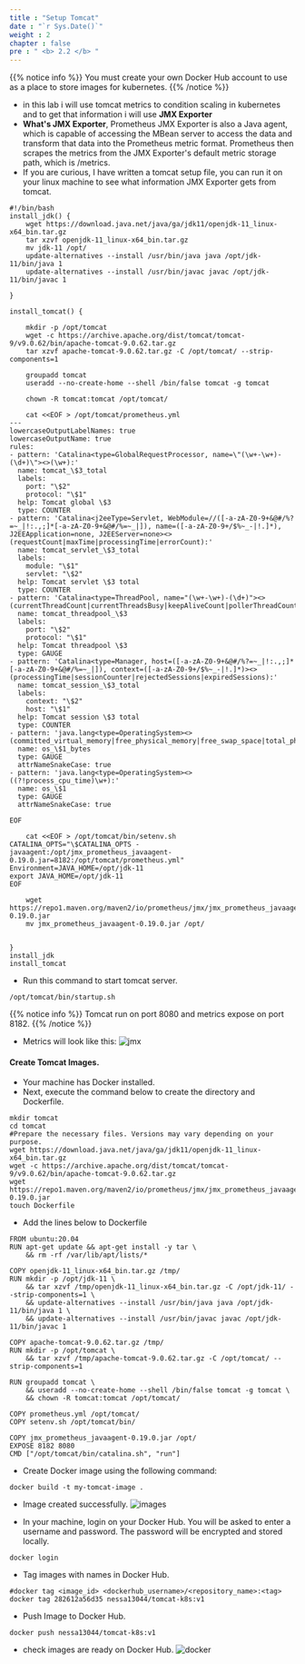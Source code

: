```yaml
---
title : "Setup Tomcat"
date : "`r Sys.Date()`"
weight : 2
chapter : false
pre : " <b> 2.2 </b> "
---
```


{{% notice info %}}
You must create your own Docker Hub account to use as a place to store images for kubernetes. 
{{% /notice %}}

- in this lab i will use tomcat metrics to condition scaling in kubernetes and to get that information i will use **JMX Exporter**
- **What's JMX Exporter**, Prometheus JMX Exporter is also a Java agent, which is capable of accessing the MBean server to access the data and transform that data into the Prometheus metric format. Prometheus then scrapes the metrics from the JMX Exporter's default metric storage path, which is /metrics.
- If you are curious, I have written a tomcat setup file, you can run it on your linux machine to see what information JMX Exporter gets from tomcat.
```
#!/bin/bash
install_jdk() {
    wget https://download.java.net/java/ga/jdk11/openjdk-11_linux-x64_bin.tar.gz
    tar xzvf openjdk-11_linux-x64_bin.tar.gz
    mv jdk-11 /opt/
    update-alternatives --install /usr/bin/java java /opt/jdk-11/bin/java 1
    update-alternatives --install /usr/bin/javac javac /opt/jdk-11/bin/javac 1
    
}

install_tomcat() {

    mkdir -p /opt/tomcat     
    wget -c https://archive.apache.org/dist/tomcat/tomcat-9/v9.0.62/bin/apache-tomcat-9.0.62.tar.gz 
    tar xzvf apache-tomcat-9.0.62.tar.gz -C /opt/tomcat/ --strip-components=1

    groupadd tomcat
    useradd --no-create-home --shell /bin/false tomcat -g tomcat

    chown -R tomcat:tomcat /opt/tomcat/
    
    cat <<EOF > /opt/tomcat/prometheus.yml
---
lowercaseOutputLabelNames: true
lowercaseOutputName: true
rules:
- pattern: 'Catalina<type=GlobalRequestProcessor, name=\"(\w+-\w+)-(\d+)\"><>(\w+):'
  name: tomcat_\$3_total
  labels:
    port: "\$2"
    protocol: "\$1"
  help: Tomcat global \$3
  type: COUNTER
- pattern: 'Catalina<j2eeType=Servlet, WebModule=//([-a-zA-Z0-9+&@#/%?=~_|!:.,;]*[-a-zA-Z0-9+&@#/%=~_|]), name=([-a-zA-Z0-9+/$%~_-|!.]*), J2EEApplication=none, J2EEServer=none><>(requestCount|maxTime|processingTime|errorCount):'
  name: tomcat_servlet_\$3_total
  labels:
    module: "\$1"
    servlet: "\$2"
  help: Tomcat servlet \$3 total
  type: COUNTER
- pattern: 'Catalina<type=ThreadPool, name="(\w+-\w+)-(\d+)"><>(currentThreadCount|currentThreadsBusy|keepAliveCount|pollerThreadCount|connectionCount):'
  name: tomcat_threadpool_\$3
  labels:
    port: "\$2"
    protocol: "\$1"
  help: Tomcat threadpool \$3
  type: GAUGE
- pattern: 'Catalina<type=Manager, host=([-a-zA-Z0-9+&@#/%?=~_|!:.,;]*[-a-zA-Z0-9+&@#/%=~_|]), context=([-a-zA-Z0-9+/$%~_-|!.]*)><>(processingTime|sessionCounter|rejectedSessions|expiredSessions):'
  name: tomcat_session_\$3_total
  labels:
    context: "\$2"
    host: "\$1"
  help: Tomcat session \$3 total
  type: COUNTER
- pattern: 'java.lang<type=OperatingSystem><>(committed_virtual_memory|free_physical_memory|free_swap_space|total_physical_memory|total_swap_space)_size:'
  name: os_\$1_bytes
  type: GAUGE
  attrNameSnakeCase: true
- pattern: 'java.lang<type=OperatingSystem><>((?!process_cpu_time)\w+):'
  name: os_\$1
  type: GAUGE
  attrNameSnakeCase: true

EOF

    cat <<EOF > /opt/tomcat/bin/setenv.sh
CATALINA_OPTS="\$CATALINA_OPTS -javaagent:/opt/jmx_prometheus_javaagent-0.19.0.jar=8182:/opt/tomcat/prometheus.yml"
Environment=JAVA_HOME=/opt/jdk-11
export JAVA_HOME=/opt/jdk-11
EOF

    wget https://repo1.maven.org/maven2/io/prometheus/jmx/jmx_prometheus_javaagent/0.19.0/jmx_prometheus_javaagent-0.19.0.jar
    mv jmx_prometheus_javaagent-0.19.0.jar /opt/


}
install_jdk
install_tomcat
```
- Run this command to start tomcat server.
```
/opt/tomcat/bin/startup.sh
```
{{% notice info %}}
Tomcat run on port 8080 and metrics expose on port 8182. 
{{% /notice %}}

- Metrics will look like this:
![jmx](/images/2.prerequisite/jmx.png)

#### Create Tomcat Images.
- Your machine has Docker installed.
- Next, execute the command below to create the directory and Dockerfile.
```
mkdir tomcat
cd tomcat
#Prepare the necessary files. Versions may vary depending on your purpose.
wget https://download.java.net/java/ga/jdk11/openjdk-11_linux-x64_bin.tar.gz
wget -c https://archive.apache.org/dist/tomcat/tomcat-9/v9.0.62/bin/apache-tomcat-9.0.62.tar.gz
wget https://repo1.maven.org/maven2/io/prometheus/jmx/jmx_prometheus_javaagent/0.19.0/jmx_prometheus_javaagent-0.19.0.jar
touch Dockerfile
```
- Add the lines below to Dockerfile
```
FROM ubuntu:20.04
RUN apt-get update && apt-get install -y tar \
    && rm -rf /var/lib/apt/lists/*

COPY openjdk-11_linux-x64_bin.tar.gz /tmp/
RUN mkdir -p /opt/jdk-11 \
    && tar xzvf /tmp/openjdk-11_linux-x64_bin.tar.gz -C /opt/jdk-11/ --strip-components=1 \
    && update-alternatives --install /usr/bin/java java /opt/jdk-11/bin/java 1 \
    && update-alternatives --install /usr/bin/javac javac /opt/jdk-11/bin/javac 1 

COPY apache-tomcat-9.0.62.tar.gz /tmp/ 
RUN mkdir -p /opt/tomcat \
    && tar xzvf /tmp/apache-tomcat-9.0.62.tar.gz -C /opt/tomcat/ --strip-components=1 

RUN groupadd tomcat \
    && useradd --no-create-home --shell /bin/false tomcat -g tomcat \
    && chown -R tomcat:tomcat /opt/tomcat/

COPY prometheus.yml /opt/tomcat/
COPY setenv.sh /opt/tomcat/bin/

COPY jmx_prometheus_javaagent-0.19.0.jar /opt/
EXPOSE 8182 8080
CMD ["/opt/tomcat/bin/catalina.sh", "run"]
```
- Create Docker image using the following command:
```
docker build -t my-tomcat-image .
```
- Image created successfully.
![images](/images/2.prerequisite/images.png)

- In your machine, login on your Docker Hub. You will be asked to enter a username and password. The password will be encrypted and stored locally.
```
docker login
```
- Tag images with names in Docker Hub.
```
#docker tag <image_id> <dockerhub_username>/<repository_name>:<tag>
docker tag 282612a56d35 nessa13044/tomcat-k8s:v1
```
- Push Image to Docker Hub.
```
docker push nessa13044/tomcat-k8s:v1
```

- check images are ready on Docker Hub.
![docker](/images/2.prerequisite/docker-1.png)

